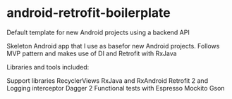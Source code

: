 # android-retrofit-boilerplate
Default template for new Android projects using a backend API

Skeleton Android app that I use as basefor new Android projects.
Follows MVP pattern and makes use of DI and Retrofit with RxJava

Libraries and tools included:

Support libraries
RecyclerViews
RxJava and RxAndroid
Retrofit 2 and Logging interceptor
Dagger 2
Functional tests with Espresso
Mockito
Gson
